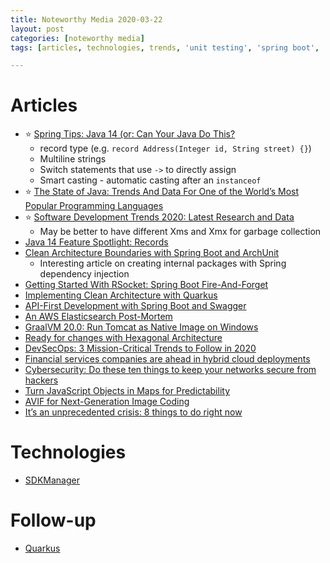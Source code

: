```yaml
---
title: Noteworthy Media 2020-03-22
layout: post
categories: [noteworthy media]
tags: [articles, technologies, trends, 'unit testing', 'spring boot', 'java', 'architecture', 'rsocket', 'lifestyle']

---
```

# Articles
* :star: [Spring Tips: Java 14 (or: Can Your Java Do This?](https://spring.io/blog/2020/03/11/spring-tips-java-14-or-can-your-java-do-this)
  * record type (e.g. `record Address(Integer id, String street) {}`)
  * Multiline strings
  * Switch statements that use `->` to directly assign
  * Smart casting - automatic casting after an `instanceof`
* :star: [The State of Java: Trends And Data For One of the World’s Most Popular Programming Languages](https://blog.newrelic.com/technology/state-of-java/)
* :star: [Software Development Trends 2020: Latest Research and Data](https://codingsans.com/blog/software-development-trends)
  * May be better to have different Xms and Xmx for garbage collection
* [Java 14 Feature Spotlight: Records](https://www.infoq.com/articles/java-14-feature-spotlight/)
* [Clean Architecture Boundaries with Spring Boot and ArchUnit](https://reflectoring.io/java-components-clean-boundaries/)
  * Interesting article on creating internal packages with Spring dependency injection
* [Getting Started With RSocket: Spring Boot Fire-And-Forget](https://spring.io/blog/2020/03/16/getting-started-with-rsocket-spring-boot-fire-and-forget)
* [Implementing Clean Architecture with Quarkus](https://blog.sourced-bvba.be/article/2020/03/11/ca-quarkus/)
* [API-First Development with Spring Boot and Swagger](https://reflectoring.io/spring-boot-openapi/)
* [An AWS Elasticsearch Post-Mortem](https://techblog.bozho.net/aws-elasticsearch-post-mortem/)
* [GraalVM 20.0: Run Tomcat as Native Image on Windows](https://www.infoq.com/news/2020/03/graalvm-20-tomcat-native-windows)
* [Ready for changes with Hexagonal Architecture](https://netflixtechblog.com/ready-for-changes-with-hexagonal-architecture-b315ec967749)
* [DevSecOps: 3 Mission-Critical Trends to Follow in 2020](https://insights.dice.com/2020/02/19/devsecops-3-trends-follow-2020)
* [Financial services companies are ahead in hybrid cloud deployments](https://www.techrepublic.com/article/financial-services-companies-are-ahead-in-hybrid-cloud-deployments)
* [Cybersecurity: Do these ten things to keep your networks secure from hackers](https://www.zdnet.com/article/cybersecurity-do-these-ten-things-to-keep-your-networks-secure-from-hackers-hospitals-told)
* [Turn JavaScript Objects in Maps for Predictability](https://medium.com/better-programming/make-your-javascript-objects-more-predictable-by-creating-maps-20ac1a795442)
* [AVIF for Next-Generation Image Coding](https://netflixtechblog.com/avif-for-next-generation-image-coding-b1d75675fe4)
* [It’s an unprecedented crisis: 8 things to do right now](https://www.oreilly.com/radar/its-an-unprecedented-crisis-8-things-to-do-right-now/?utm_medium=email)

# Technologies
* [SDKManager](https://sdkman.io/)

# Follow-up
* [Quarkus](https://quarkus.io/)
